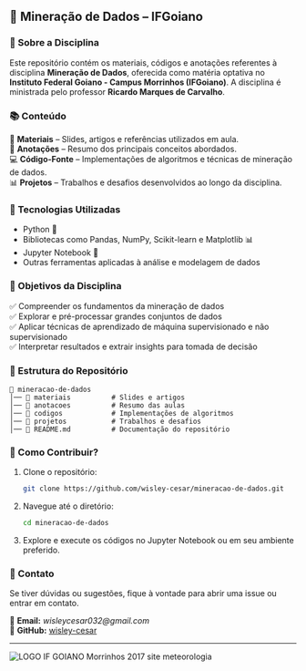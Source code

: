 ## 💊 Mineração de Dados – IFGoiano

### 📌 Sobre a Disciplina
Este repositório contém os materiais, códigos e anotações referentes à disciplina **Mineração de Dados**, oferecida como matéria optativa no **Instituto Federal Goiano - Campus Morrinhos (IFGoiano)**. A disciplina é ministrada pelo professor **Ricardo Marques de Carvalho**.

### 📚 Conteúdo
📂 **Materiais** – Slides, artigos e referências utilizados em aula.  
📝 **Anotações** – Resumo dos principais conceitos abordados.  
💻 **Código-Fonte** – Implementações de algoritmos e técnicas de mineração de dados.  
📊 **Projetos** – Trabalhos e desafios desenvolvidos ao longo da disciplina.  

### 🚀 Tecnologias Utilizadas
- Python 🐍  
- Bibliotecas como Pandas, NumPy, Scikit-learn e Matplotlib 📊  
- Jupyter Notebook 📒  
- Outras ferramentas aplicadas à análise e modelagem de dados  

### 📎 Objetivos da Disciplina
✅ Compreender os fundamentos da mineração de dados  
✅ Explorar e pré-processar grandes conjuntos de dados  
✅ Aplicar técnicas de aprendizado de máquina supervisionado e não supervisionado  
✅ Interpretar resultados e extrair insights para tomada de decisão  

### 📂 Estrutura do Repositório
```plaintext
📂 mineracao-de-dados
│── 📁 materiais          # Slides e artigos
│── 📁 anotacoes          # Resumo das aulas
│── 📁 codigos            # Implementações de algoritmos
│── 📁 projetos           # Trabalhos e desafios
│── 📄 README.md          # Documentação do repositório
```

### 📌 Como Contribuir?
1. Clone o repositório:  
   ```bash
   git clone https://github.com/wisley-cesar/mineracao-de-dados.git
   ```
2. Navegue até o diretório:  
   ```bash
   cd mineracao-de-dados
   ```
3. Explore e execute os códigos no Jupyter Notebook ou em seu ambiente preferido.  

### 📢 Contato
Se tiver dúvidas ou sugestões, fique à vontade para abrir uma issue ou entrar em contato.  

📧 **Email:** _wisleycesar032@gmail.com_  
🔰 **GitHub:** [wisley-cesar](https://github.com/wisley-cesar)  

---
![LOGO IF GOIANO Morrinhos 2017 site meteorologia](https://github.com/user-attachments/assets/26808da4-76ff-415d-b1d2-28ab90d8612a)


